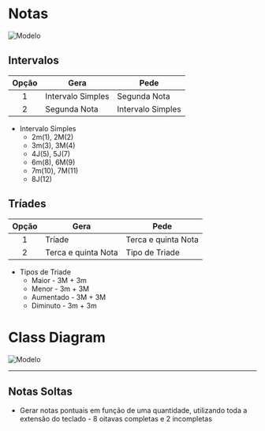# Notas

![Modelo](/documetation/usecase.png)


## Intervalos

|Opção |Gera| Pede
| :--: | -- |-- |
| 1 | Intervalo Simples|Segunda Nota
| 2 | Segunda Nota | Intervalo Simples

- Intervalo Simples
	- 2m(1), 2M(2)
	- 3m(3), 3M(4)
	- 4J(5), 5J(7)
	- 6m(8), 6M(9)
	- 7m(10), 7M(11)
	- 8J(12)


## Tríades

|Opção |Gera | Pede
| :--: | -- | -- |
| 1 | Tríade |Terca e quinta Nota
| 2 | Terca e quinta Nota | Tipo de Triade

- Tipos de Triade
	- Maior  - 3M + 3m
	- Menor - 3m + 3M
	- Aumentado - 3M + 3M
	- Diminuto - 3m + 3m


# Class Diagram

![Modelo](/documetation/classDiagram.png)

_____



## Notas Soltas

- Gerar notas pontuais em função de uma quantidade, utilizando toda a extensão do teclado - 8 oitavas completas e 2 incompletas

